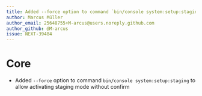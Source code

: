 ```yaml
---
title: Added --force option to command `bin/console system:setup:staging`
author: Marcus Müller
author_email: 25648755+M-arcus@users.noreply.github.com
author_github: @M-arcus
issue: NEXT-39484
---
```

# Core
* Added `--force` option to command `bin/console system:setup:staging` to allow activating staging mode without confirm

